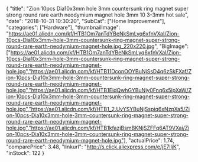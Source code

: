 {
	"title": "Zion 10pcs Dia10x3mm hole 3mm countersunk ring magnet super strong round rare earth neodymium magnet hole 3mm 10 3-3mm hot sale",
	"date": "2018-10-31 10:30:20",
	"SubCat": ["Home Improvement"],
	"categories": ["Hardware"],
	"thumbnailImage": "https://ae01.alicdn.com/kf/HTB1Om7anTdYBeNkSmLyq6xfnVXaI/Zion-10pcs-Dia10x3mm-hole-3mm-countersunk-ring-magnet-super-strong-round-rare-earth-neodymium-magnet-hole.jpg_220x220.jpg",
	"BigImage": ["https://ae01.alicdn.com/kf/HTB1Om7anTdYBeNkSmLyq6xfnVXaI/Zion-10pcs-Dia10x3mm-hole-3mm-countersunk-ring-magnet-super-strong-round-rare-earth-neodymium-magnet-hole.jpg","https://ae01.alicdn.com/kf/HTB11DconOOYBuNjSsD4q6zSkFXaf/Zion-10pcs-Dia10x3mm-hole-3mm-countersunk-ring-magnet-super-strong-round-rare-earth-neodymium-magnet-hole.jpg","https://ae01.alicdn.com/kf/HTB1EidQwhGYBuNjy0Fnq6x5lpXaW/Zion-10pcs-Dia10x3mm-hole-3mm-countersunk-ring-magnet-super-strong-round-rare-earth-neodymium-magnet-hole.jpg","https://ae01.alicdn.com/kf/HTB1_2.UvYSYBuNjSspiq6xNzpXa5/Zion-10pcs-Dia10x3mm-hole-3mm-countersunk-ring-magnet-super-strong-round-rare-earth-neodymium-magnet-hole.jpg","https://ae01.alicdn.com/kf/HTB1kfazjBsmBKNjSZFFq6AT9VXai/Zion-10pcs-Dia10x3mm-hole-3mm-countersunk-ring-magnet-super-strong-round-rare-earth-neodymium-magnet-hole.jpg"],
	"actualPrice": 1.74,
	"comparePrice": 3.48,
	"linkurl": "http://s.click.aliexpress.com/e/jE7lljK",
	"inStock": 122
}
